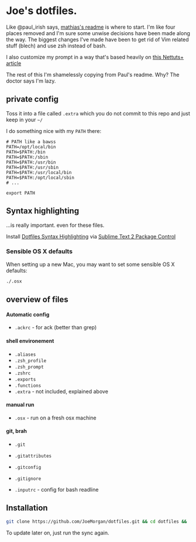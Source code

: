 # Joe's dotfiles.

Like @paul_irish says, [mathias's readme](https://github.com/mathiasbynens/dotfiles/) is where to start. I'm like four places removed and I'm sure some unwise decisions have been made along the way. The biggest changes I've made have been to get rid of Vim related stuff (blech) and use zsh instead of bash.

I also customize my prompt in a way that's based heavily on [this Nettuts+ article](http://net.tutsplus.com/tutorials/tools-and-tips/how-to-customize-your-command-prompt/)

The rest of this I'm shamelessly copying from Paul's readme. Why? The doctor says I'm lazy.


## private config

Toss it into a file called `.extra` which you do not commit to this repo and just keep in your `~/`

I do something nice with my `PATH` there:

```shell
# PATH like a bawss
PATH=/opt/local/bin
PATH=$PATH:/bin
PATH=$PATH:/sbin
PATH=$PATH:/usr/bin
PATH=$PATH:/usr/sbin
PATH=$PATH:/usr/local/bin
PATH=$PATH:/opt/local/sbin
# ...

export PATH
```

## Syntax highlighting

…is really important. even for these files.

Install [Dotfiles Syntax Highlighting](https://github.com/mattbanks/dotfiles-syntax-highlighting-st2) via [Sublime Text 2 Package Control](http://wbond.net/sublime_packages/package_control)


### Sensible OS X defaults

When setting up a new Mac, you may want to set some sensible OS X defaults:

```bash
./.osx
```


## overview of files

####  Automatic config
* `.ackrc` - for ack (better than grep)

#### shell environement
* `.aliases`
* `.zsh_profile`
* `.zsh_prompt`
* `.zshrc`
* `.exports`
* `.functions`
* `.extra` - not included, explained above

#### manual run
* `.osx` - run on a fresh osx machine

#### git, brah
* `.git`
* `.gitattributes`
* `.gitconfig`
* `.gitignore`

* `.inputrc` - config for bash readline


## Installation

```bash
git clone https://github.com/JoeMorgan/dotfiles.git && cd dotfiles && ./sync.sh
```

To update later on, just run the sync again.
